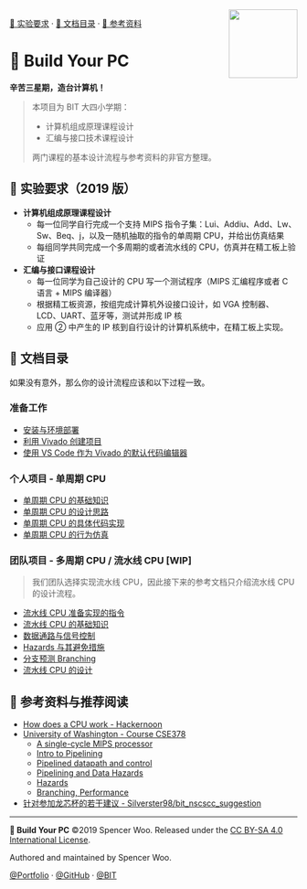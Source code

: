 <img src="https://avatars2.githubusercontent.com/u/54571645?s=200&v=4" align="right" width="120px">

[🎃 实验要求](#-实验要求2019-版) · [📑 文档目录](#-文档目录) · [🎁 参考资料](#-参考资料与推荐阅读)

# 🚡 Build Your PC

**辛苦三星期，造台计算机！**

> 本项目为 BIT 大四小学期：
>
> - 计算机组成原理课程设计
> - 汇编与接口技术课程设计
>
> 两门课程的基本设计流程与参考资料的非官方整理。

## 🎃 实验要求（2019 版）

- **计算机组成原理课程设计**
  - 每一位同学自行完成一个支持 MIPS 指令子集：Lui、Addiu、Add、Lw、Sw、Beq、j，以及一随机抽取的指令的单周期 CPU，并给出仿真结果
  - 每组同学共同完成一个多周期的或者流水线的 CPU，仿真并在精工板上验证
- **汇编与接口课程设计**
  - 每一位同学为自己设计的 CPU 写一个测试程序（MIPS 汇编程序或者 C 语言 + MIPS 编译器）
  - 根据精工板资源，按组完成计算机外设接口设计，如 VGA 控制器、LCD、UART、蓝牙等，测试并形成 IP 核
  - 应用 ② 中产生的 IP 核到自行设计的计算机系统中，在精工板上实现。

## 📑 文档目录

如果没有意外，那么你的设计流程应该和以下过程一致。

### 准备工作

- [安装与环境部署](./1_Preparations/1-1_Installation.md)
- [利用 Vivado 创建项目](./1_Preparations/1-2_Vivado.md)
- [使用 VS Code 作为 Vivado 的默认代码编辑器](./1_Preparations/1-3_Editor.md)

### 个人项目 - 单周期 CPU

- [单周期 CPU 的基础知识](./2_SingleCycle/2-1_Basic.md)
- [单周期 CPU 的设计思路](./2_SingleCycle/2-2_Design.md)
- [单周期 CPU 的具体代码实现](./2_SingleCycle/2-3_Verilog.md)
- [单周期 CPU 的行为仿真](./2_SingleCycle/2-4_Testbench.md)

### 团队项目 - 多周期 CPU / 流水线 CPU [WIP]

> 我们团队选择实现流水线 CPU，因此接下来的参考文档只介绍流水线 CPU 的设计流程。

- [流水线 CPU 准备实现的指令](./3_Pipelining/3-0_Instructions.md)
- [流水线 CPU 的基础知识](./3_Pipelining/3-1_Basic.md)
- [数据通路与信号控制](./3_Pipelining/3-2_Datapath&Control.md)
- [Hazards 与其避免措施](./3_Pipelining/3-3_Hazards.md)
- [分支预测 Branching](./3_Pipelining/3-4_Branching.md)
- [流水线 CPU 的设计](./3_Pipelining/3-5_Design.md)

## 🎁 参考资料与推荐阅读

- [How does a CPU work - Hackernoon](https://hackernoon.com/how-does-a-cpu-work-af3488d182a2)
- [University of Washington - Course CSE378](https://courses.cs.washington.edu/courses/cse378/09wi/lectures.html)
  - [A single-cycle MIPS processor](https://courses.cs.washington.edu/courses/cse378/09wi/lectures/lec07.pdf)
  - [Intro to Pipelining](https://courses.cs.washington.edu/courses/cse378/09wi/lectures/lec09.pdf)
  - [Pipelined datapath and control](https://courses.cs.washington.edu/courses/cse378/09wi/lectures/lec10.pdf)
  - [Pipelining and Data Hazards](https://courses.cs.washington.edu/courses/cse378/09wi/lectures/lec11.pdf)
  - [Hazards](https://courses.cs.washington.edu/courses/cse378/09wi/lectures/lec12.pdf)
  - [Branching, Performance](https://courses.cs.washington.edu/courses/cse378/09wi/lectures/lec13.pdf)
- [针对参加龙芯杯的若干建议 - Silverster98/bit_nscscc_suggestion](https://github.com/Silverster98/bit_nscscc_suggestion)

---

**🚡 Build Your PC** ©2019 Spencer Woo. Released under the [CC BY-SA 4.0 International License](./LICENSE).

Authored and maintained by Spencer Woo.

[@Portfolio](https://spencerwoo.com) · [@GitHub](https://github.com/spencerwooo) · [@BIT](http://www.bit.edu.cn/)
